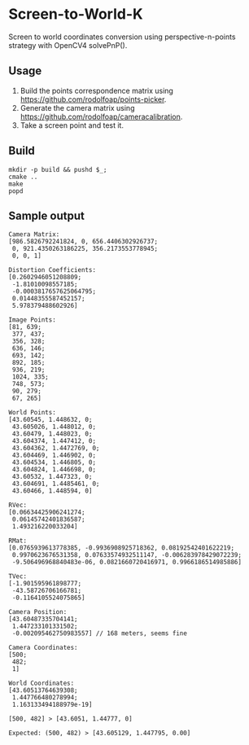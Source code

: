 # Screen-to-World-K

Screen to world coordinates conversion using perspective-n-points strategy with OpenCV4 solvePnP().

## Usage

1. Build the points correspondence matrix using https://github.com/rodolfoap/points-picker.
2. Generate the camera matrix using https://github.com/rodolfoap/cameracalibration.
3. Take a screen point and test it.

## Build

```
mkdir -p build && pushd $_;
cmake ..
make
popd
```

## Sample output

```
Camera Matrix:
[986.5826792241824, 0, 656.4406302926737;
 0, 921.4350263186225, 356.2173553778945;
 0, 0, 1]

Distortion Coefficients:
[0.2602946051208809;
 -1.81010098557185;
 -0.0003817657625064795;
 0.01448355587452157;
 5.978379488602926]

Image Points:
[81, 639;
 377, 437;
 356, 328;
 636, 146;
 693, 142;
 892, 185;
 936, 219;
 1024, 335;
 748, 573;
 90, 279;
 67, 265]

World Points:
[43.60545, 1.448632, 0;
 43.605026, 1.448012, 0;
 43.60479, 1.448023, 0;
 43.604374, 1.447412, 0;
 43.604362, 1.4472769, 0;
 43.604469, 1.446902, 0;
 43.604534, 1.446805, 0;
 43.604824, 1.446698, 0;
 43.60532, 1.447323, 0;
 43.604691, 1.4485461, 0;
 43.60466, 1.448594, 0]

RVec:
[0.06634425906241274;
 0.06145742401836587;
 1.493216220033204]

RMat:
[0.0765939613778385, -0.9936908925718362, 0.08192542401622219;
 0.9970623676531358, 0.07633574932511147, -0.006283978429072239;
 -9.506496968840483e-06, 0.0821660720416971, 0.9966186514985886]

TVec:
[-1.901595961898777;
 -43.58726706166781;
 -0.1164105524075865]

Camera Position:
[43.60487335704141;
 1.447233101331502;
 -0.002095462750983557] // 168 meters, seems fine

Camera Coordinates:
[500;
 482;
 1]

World Coordinates:
[43.60513764639308;
 1.447766480278994;
 1.163133494188979e-19]

[500, 482] > [43.6051, 1.44777, 0]

Expected: (500, 482) > [43.605129, 1.447795, 0.00]
```
